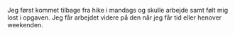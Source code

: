Jeg først kommet tilbage fra hike i mandags og skulle arbejde samt følt mig lost i opgaven. Jeg får arbejdet videre på den når jeg får tid eller henover weekenden.
